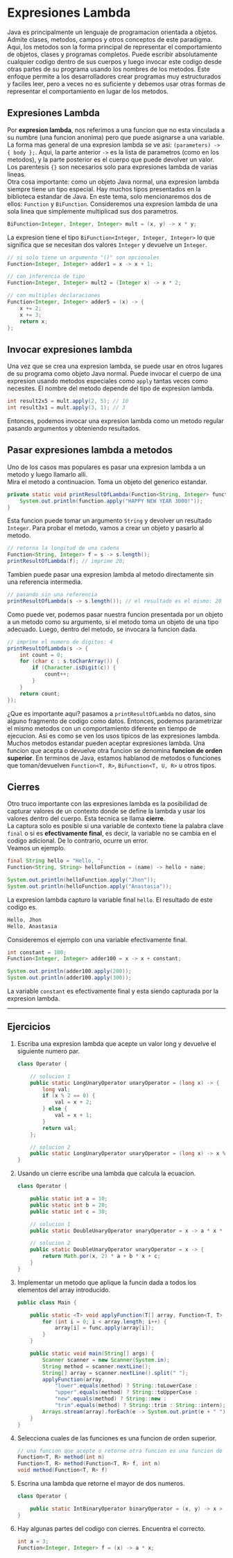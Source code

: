 # Expresiones Lambda

Java es principalmente un lenguaje de programacion orientada a objetos. Admite clases, metodos, campos y otros conceptos de este paradigma. Aqui, los metodos son la forma principal de representar el comportamiento de objetos, clases y programas completos. Puede escribir absolutamente cualquier codigo dentro de sus cuerpos y luego invocar este codigo desde otras partes de su programa usando los nombres de los metodos. Este enfoque permite a los desarrolladores crear programas muy estructurados y faciles leer, pero a veces no es suficiente y debemos usar otras formas de representar el comportamiento en lugar de los metodos.  

## Expresiones Lambda

Por **expresion lambda**, nos referimos a una funcion que no esta vinculada a su numbre (una funcion anonima) pero que puede asignarse a una variable.  
La forma mas general de una expresion lambda se ve asi: `(parameters) -> { body };`. Aqui, la parte anterior `->` es la lista de parametros (como en los metodos), y la parte posterior es el cuerpo que puede devolver un valor. Los parentesis `{}` son necesarios solo para expresiones lambda de varias lineas.  
Otra cosa importante: como un objeto Java normal, una expresion lambda siempre tiene un tipo especial. Hay muchos tipos presentados en la biblioteca estandar de Java. En este tema, solo mencionaremos dos de ellos: `Function` y `BiFunction`. Consideremos una expresion lambda de una sola linea que simplemente multiplicad sus dos parametros.

~~~java
BiFunction<Integer, Integer, Integer> mult = (x, y) -> x * y;
~~~

La expresion tiene el tipo `BiFunction<Integer, Integer, Integer>` lo que significa que se necesitan dos valores `Integer` y devuelve un `Integer`.

~~~java
// si solo tiene un argumento "()" son opcionales
Function<Integer, Integer> adder1 = x -> x + 1;

// con inferencia de tipo
Function<Integer, Integer> mult2 = (Integer x) -> x * 2;

// con multiples declaraciones
Function<Integer, Integer> adder5 = (x) -> {
    x += 2;
    x += 3;
    return x;
};
~~~

## Invocar expresiones lambda

Una vez que se crea una expresion lambda, se puede usar en otros lugares de su programa como objeto Java normal. Puede invocar el cuerpo de una expresion usando metodos especiales como `apply` tantas veces como necesites. El nombre del metodo depende del tipo de expresion lambda.

~~~java
int result2x5 = mult.apply(2, 5); // 10
int result3x1 = mult.apply(3, 1); // 3
~~~

Entonces, podemos invocar una expresion lambda como un metodo regular pasando argumentos y obteniendo resultados.  

## Pasar expresiones lambda a metodos

Uno de los casos mas populares es pasar una expresion lambda a un metodo y luego llamarlo alli.  
Mira el metodo a continuacion. Toma un objeto del generico estandar.

~~~java
private static void printResultOfLambda(Function<String, Integer> function) {
    System.out.println(function.apply("HAPPY NEW YEAR 3000!"));
}
~~~

Esta funcion puede tomar un argumento `String` y devolver un resultado `Integer`. Para probar el metodo, vamos a crear un objeto y pasarlo al metodo.

~~~java
// retorna la longitud de una cadena
Function<String, Integer> f = s -> s.length();
printResultOfLambda(f); // imprime 20;
~~~

Tambien puede pasar una expresion lambda al metodo directamente sin una referencia intermedia.

~~~java
// pasando sin una referencia
printResultOfLambda(s -> s.length()); // el resultado es el mismo: 20
~~~

Como puede ver, podemos pasar nuestra funcion presentada por un objeto a un metodo como su argumento, si el metodo toma un objeto de una tipo adecuado. Luego, dentro del metodo, se invocara la funcion dada.

~~~java
// imprime el numero de digitos: 4
printResultOfLambda(s -> {
    int count = 0;
    for (char c : s.toCharArray()) {
        if (Character.isDigit(c)) {
            count++;
        }
    }
    return count;
});
~~~

¿Que es importante aqui? pasamos a `printResultOfLambda` no datos, sino alguno fragmento de codigo como datos. Entonces, podemos parametrizar el mismo metodos con un comportamiento diferente en tiempo de ejecucion. Asi es como se ven los usos tipicos de las expresiones lambda. Muchos metodos estandar pueden aceptar expresiones lambda. Una funcion que acepta o devuelve otra funcion se denomina **funcion de orden superior**. En terminos de Java, estamos hablanod de metodos o funciones que toman/devuelven `Function<T, R>`, `BiFunction<T, U, R>` u otros tipos.

## Cierres

Otro truco importante con las expresiones lambda es la posibilidad de capturar valores de un contexto donde se define la lambda y usar los valores dentro del cuerpo. Esta tecnica se llama **cierre**.  
La captura solo es posible si una variable de contexto tiene la palabra clave `final` o si es **efectivamente final**, es decir, la variable no se cambia en el codigo adicional. De lo contrario, ocurre un error.  
Veamos un ejemplo.

~~~java
final String hello = "Hello, ";
Function<String, String> helloFunction = (name) -> hello + name;

System.out.println(helloFunction.apply("Jhon"));
System.out.println(helloFunction.apply("Anastasia"));
~~~

La expresion lambda capturo la variable final `hello`. El resultado de este codigo es.

~~~java
Hello, Jhon
Hello, Anastasia
~~~

Consideremos el ejemplo con una variable efectivamente final.

~~~java
int constant = 100;
Function<Integer, Integer> adder100 = x -> x + constant;

System.out.println(adder100.apply(200));
System.out.println(adder100.apply(300));
~~~

La variable `constant` es efectivamente final y esta siendo capturada por la expresion lambda.

---

## Ejercicios

1. Escriba una expresion lambda que acepte un valor long y devuelve el siguiente numero par.

    ~~~java
    class Operator {

        // solucion 1
        public static LongUnaryOperator unaryOperator = (long x) -> {
            long val;
            if (x % 2 == 0) {
                val = x + 2;
            } else {
                val = x + 1;
            }
            return val;
        };

        // solucion 2
        public static LongUnaryOperator unaryOperator = (long x) -> x % 2 == 0 ? x + 2 : x + 1;
    }
    ~~~

2. Usando un cierre escribe una lambda que calcula la ecuacion.

    ~~~java
    class Operator {

        public static int a = 10;
        public static int b = 20;
        public static int c = 30;

        // solucion 1
        public static DoubleUnaryOperator unaryOperator = x -> a * x * x + b * x + c;

        // solucion 2
        public static DoubleUnaryOperator unaryOperator = x -> {
            return Math.por(x, 2) * a + b * x + c;
        }
    }
    ~~~

3. Implementar un metodo que aplique la funcin dada a todos los elementos del array introducido.

    ~~~java
    public class Main {

        public static <T> void applyFunction(T[] array, Function<T, T> func) {
            for (int i = 0; i < array.length; i++) {
                array[i] = func.apply(array[i]);
            }
        }

        public static void main(String[] args) {
            Scanner scanner = new Scanner(System.in);
            String method = scanner.nextLine();
            String[] array = scanner.nextLine().split(" ");
            applyFunction(array,
                "lower".equals(method) ? String::toLowerCase :
                "upper".equals(method) ? String::toUpperCase :
                "new".equals(method) ? String::new :
                "trim".equals(method) ? String::trim : String::intern);
            Arrays.stream(array).forEach(e -> System.out.print(e + " "));
        }
    }
    ~~~

4. Selecciona cuales de las funciones es una funcion de orden superior.

    ~~~java
    // una funcion que acepte o retorne otra funcion es una funcion de orden superior
    Function<T, R> method(int n)
    Function<T, R> method(Function<T, R> f, int n)
    void method(Function<T, R> f)
    ~~~

5. Escrina una lambda que retorne el mayor de dos numeros.

    ~~~java
    class Operator {

        public static IntBinaryOperator binaryOperator = (x, y) -> x > y ? x : y;
    }
    ~~~

6. Hay algunas partes del codigo con cierres. Encuentra el correcto.

    ~~~java
    int a = 3;
    Function<Integer, Integer> f = (x) -> a * x;
    ~~~
